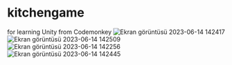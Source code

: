 # kitchengame
for learning Unity from Codemonkey
![Ekran görüntüsü 2023-06-14 142417](https://github.com/enessusan00/kitchengame/assets/69691286/b010ade7-d8c2-44b6-89e0-37daaea23552)
![Ekran görüntüsü 2023-06-14 142509](https://github.com/enessusan00/kitchengame/assets/69691286/4a3a6798-543d-47ed-9487-7021960b9b45)
![Ekran görüntüsü 2023-06-14 142256](https://github.com/enessusan00/kitchengame/assets/69691286/00f7c837-0ef3-433f-bba3-19c722b07574)
![Ekran görüntüsü 2023-06-14 142445](https://github.com/enessusan00/kitchengame/assets/69691286/86f4848a-05dd-44a6-93e6-403eff50432b)
